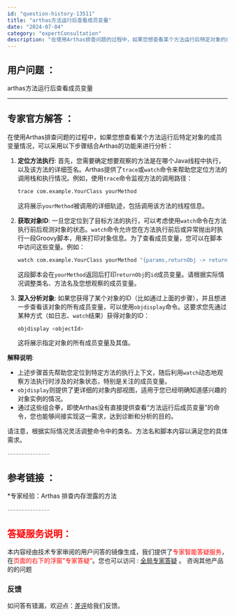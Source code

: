 ```yaml
---
id: "question-history-13511"
title: "arthas方法运行后查看成员变量"
date: "2024-07-04"
category: "expertConsultation"
description: "在使用Arthas排查问题的过程中，如果您想查看某个方法运行后特定对象的成员变量情况，可以采用以下步骤结合Arthas的功能来进行分析：1. **定位方法执行**: 首先，您需要确定想要观察的方法是在哪个Java线程中执行，以及该方法的详细签名。Arthas提供了`trace`或`watch`命令来"
---
```


## 用户问题 ：

arthas方法运行后查看成员变量

---

## 专家官方解答 ：

在使用Arthas排查问题的过程中，如果您想查看某个方法运行后特定对象的成员变量情况，可以采用以下步骤结合Arthas的功能来进行分析：

1. **定位方法执行**: 首先，您需要确定想要观察的方法是在哪个Java线程中执行，以及该方法的详细签名。Arthas提供了`trace`或`watch`命令来帮助您定位方法的调用栈和执行情况。例如，使用`trace`命令监视方法的调用路径：

   ```bash
   trace com.example.YourClass yourMethod
   ```

   这将展示`yourMethod`被调用的详细轨迹，包括调用该方法的线程信息。

2. **获取对象ID**: 一旦您定位到了目标方法的执行，可以考虑使用`watch`命令在方法执行前后观测对象的状态。`watch`命令允许您在方法执行前后或异常抛出时执行一段Groovy脚本，用来打印对象信息。为了查看成员变量，您可以在脚本中访问这些变量。例如：

   ```bash
   watch com.example.YourClass yourMethod "{params,returnObj -> returnObj.id}"
   ```

   这段脚本会在`yourMethod`返回后打印`returnObj`的`id`成员变量。请根据实际情况调整类名、方法名及您想观察的成员变量。

3. **深入分析对象**: 如果您获得了某个对象的ID（比如通过上面的步骤），并且想进一步查看该对象的所有成员变量，可以使用`objdisplay`命令。这要求您先通过某种方式（如日志、`watch`结果）获得对象的ID：
   ```bash
   objdisplay <objectId>
   ```
   这将展示指定对象的所有成员变量及其值。

**解释说明**:

- 上述步骤首先帮助您定位到特定方法的执行上下文，随后利用`watch`动态地观察方法执行时涉及的对象状态，特别是关注的成员变量。
- `objdisplay`则提供了更详细的对象内部视图，适用于您已经明确知道感兴趣的对象实例的情况。
- 通过这些组合拳，即使Arthas没有直接提供查看“方法运行后成员变量”的命令，您也能够间接实现这一需求，达到诊断和分析的目的。

请注意，根据实际情况灵活调整命令中的类名、方法名和脚本内容以满足您的具体需求。

<font color="#949494">---------------</font>

## 参考链接 ：

\*专家经验：Arthas 排查内存泄露的方法

<font color="#949494">---------------</font>

## <font color="#FF0000">答疑服务说明：</font>

本内容经由技术专家审阅的用户问答的镜像生成，我们提供了<font color="#FF0000">专家智能答疑服务</font>，在<font color="#FF0000">页面的右下的浮窗”专家答疑“</font>。您也可以访问 : [全局专家答疑](https://answer.opensource.alibaba.com/docs/intro) 。 咨询其他产品的的问题

### 反馈

如问答有错漏，欢迎点：[差评](https://ai.nacos.io/user/feedbackByEnhancerGradePOJOID?enhancerGradePOJOId=16074)给我们反馈。
